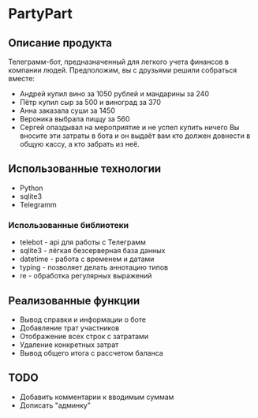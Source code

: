 # PartyPart

## Описание продукта
Телеграмм-бот, предназначенный для легкого учета финансов в компании людей.
Предположим, вы с друзьями решили собраться вместе:
* Андрей купил вино за 1050 рублей и мандарины за 240
* Пётр купил сыр за 500 и виноград за 370
* Анна заказала суши за 1450
* Вероника выбрала пиццу за 560
* Сергей опаздывал на мероприятие и не успел купить ничего
Вы вносите эти затраты в бота и он выдаёт вам кто должен довнести в общую кассу, а кто забрать из неё.

## Использованные технологии
* Python
* sqlite3
* Telegramm

### Использованные библиотеки
* telebot - api для работы с Телеграмм
* sqlite3 - лёгкая безсерверная база данных
* datetime - работа с временем и датами
* typing - позволяет делать аннотацию типов
* re - обработка регулярных выражений

## Реализованные функции
* Вывод справки и информации о боте
* Добавление трат участников
* Отображение всех строк с затратами
* Удаление конкретных затрат
* Вывод общего итога с рассчетом баланса

## TODO
* Добавить комментарии к вводимым суммам
* Дописать "админку"